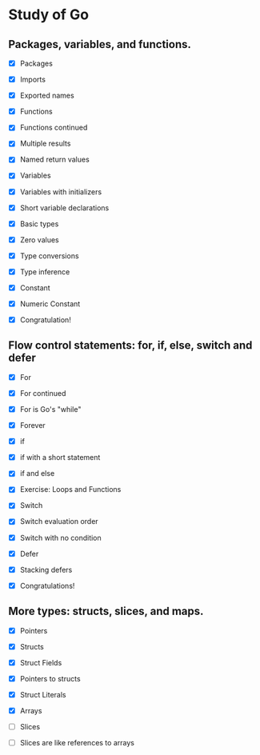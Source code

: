 # Study of Go

## Packages, variables, and functions.

- [x] Packages

- [x] Imports

- [x] Exported names

- [x] Functions

- [x] Functions continued

- [x] Multiple results

- [x] Named return values

- [x] Variables

- [x] Variables with initializers

- [x] Short variable declarations

- [x] Basic types

- [x] Zero values

- [x] Type conversions

- [x] Type inference

- [x] Constant

- [x] Numeric Constant

- [x] Congratulation!

## Flow control statements: for, if, else, switch and defer

- [x] For

- [x] For continued

- [x] For is Go's "while"

- [x] Forever

- [x] if

- [x] if with a short statement

- [x] if and else

- [x] Exercise: Loops and Functions

- [x] Switch

- [x] Switch evaluation order

- [x] Switch with no condition

- [x] Defer

- [x] Stacking defers

- [x] Congratulations!

## More types: structs, slices, and maps.

- [x] Pointers

- [x] Structs

- [x] Struct Fields

- [x] Pointers to structs

- [x] Struct Literals

- [x] Arrays

- [ ] Slices

- [ ] Slices are like references to arrays



